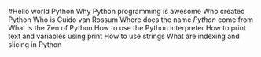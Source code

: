 #Hello world Python
Why Python programming is awesome
Who created Python
Who is Guido van Rossum
Where does the name *Python* come from
What is the Zen of Python
How to use the Python interpreter
How to print text and variables using print
How to use strings
What are indexing and slicing in Python
